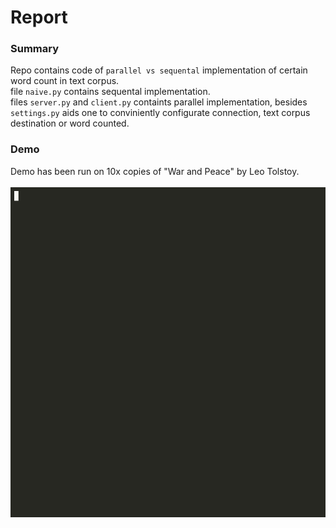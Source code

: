 # Report

### Summary<br>
Repo contains code of `parallel vs sequental` implementation of certain word count in text corpus.<br>
file `naive.py` contains sequental implementation.<br>
files `server.py` and `client.py` containts parallel implementation, besides `settings.py` aids 
one to conviniently configurate connection, text corpus destination or word counted.
<br>

### Demo<br>
Demo has been run on 10x copies of "War and Peace" by Leo Tolstoy.<br>
<br>
![](https://github.com/melancholiaque/labs/blob/master/parallel/zero-lab/demo.gif)
